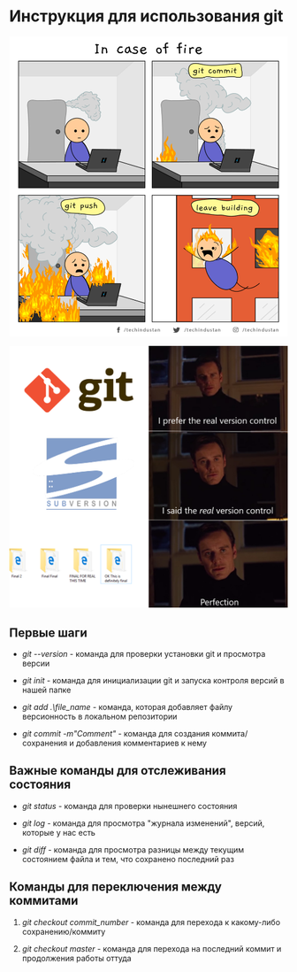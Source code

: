 # Инструкция для использования git

![Git meme 1](.\153992f2cc7429fedc0c540fd57e28e9.png)

![Git meme 2](.\1%201gxiSNtl07iKhi2ItrKgZw.png)

## **Первые шаги**

* *git --version* - команда для проверки установки git и просмотра версии

* *git init* - команда для инициализации git и запуска контроля версий в нашей папке

* *git add .\file_name* - команда, которая добавляет файлу версионность в локальном репозитории

* *git commit -m"Comment"* - команда для создания коммита/сохранения и добавления комментариев к нему

**Важные команды для отслеживания состояния**
--

* *git status* - команда для проверки нынешнего состояния

* *git log* - команда для просмотра "журнала изменений", версий, которые у нас есть

* *git diff* - команда для просмотра разницы между текущим состоянием файла и тем, что сохранено последний раз

## **Команды для переключения между коммитами**

1. *git checkout commit_number* - команда для перехода к какому-либо сохранению/коммиту

2. *git checkout master* - команда для перехода на последний коммит и продолжения работы оттуда


